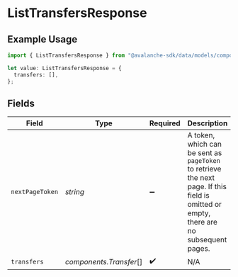 # ListTransfersResponse

## Example Usage

```typescript
import { ListTransfersResponse } from "@avalanche-sdk/data/models/components";

let value: ListTransfersResponse = {
  transfers: [],
};
```

## Fields

| Field                                                                                                                                  | Type                                                                                                                                   | Required                                                                                                                               | Description                                                                                                                            |
| -------------------------------------------------------------------------------------------------------------------------------------- | -------------------------------------------------------------------------------------------------------------------------------------- | -------------------------------------------------------------------------------------------------------------------------------------- | -------------------------------------------------------------------------------------------------------------------------------------- |
| `nextPageToken`                                                                                                                        | *string*                                                                                                                               | :heavy_minus_sign:                                                                                                                     | A token, which can be sent as `pageToken` to retrieve the next page. If this field is omitted or empty, there are no subsequent pages. |
| `transfers`                                                                                                                            | *components.Transfer*[]                                                                                                                | :heavy_check_mark:                                                                                                                     | N/A                                                                                                                                    |